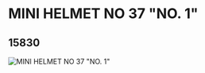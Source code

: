 # MINI  HELMET NO 37 "NO. 1"
## 15830
![MINI  HELMET NO 37 "NO. 1"](https://lc-www-live-s.legocdn.com/media/bricks/5/2/6055778.jpg)